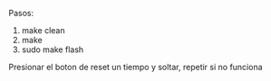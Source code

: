 Pasos:

1. make clean
2. make
3. sudo make flash

Presionar el boton de reset un tiempo y soltar,
repetir si no funciona
